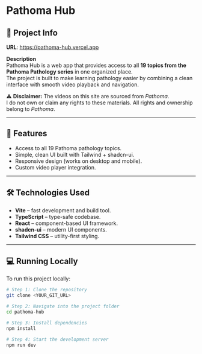 # Pathoma Hub  

## 📖 Project Info  

**URL**: https://pathoma-hub.vercel.app  

**Description**  
Pathoma Hub is a web app that provides access to all **19 topics from the Pathoma Pathology series** in one organized place.  
The project is built to make learning pathology easier by combining a clean interface with smooth video playback and navigation.  

⚠️ **Disclaimer:** The videos on this site are sourced from *Pathoma*.  
I do not own or claim any rights to these materials. All rights and ownership belong to *Pathoma*.  

---

## 🚀 Features  

- Access to all 19 Pathoma pathology topics.  
- Simple, clean UI built with Tailwind + shadcn-ui.  
- Responsive design (works on desktop and mobile).  
- Custom video player integration.  

---

## 🛠️ Technologies Used  

- **Vite** – fast development and build tool.  
- **TypeScript** – type-safe codebase.  
- **React** – component-based UI framework.  
- **shadcn-ui** – modern UI components.  
- **Tailwind CSS** – utility-first styling.  

---

## 💻 Running Locally  

To run this project locally:  

```sh
# Step 1: Clone the repository
git clone <YOUR_GIT_URL>

# Step 2: Navigate into the project folder
cd pathoma-hub

# Step 3: Install dependencies
npm install

# Step 4: Start the development server
npm run dev
